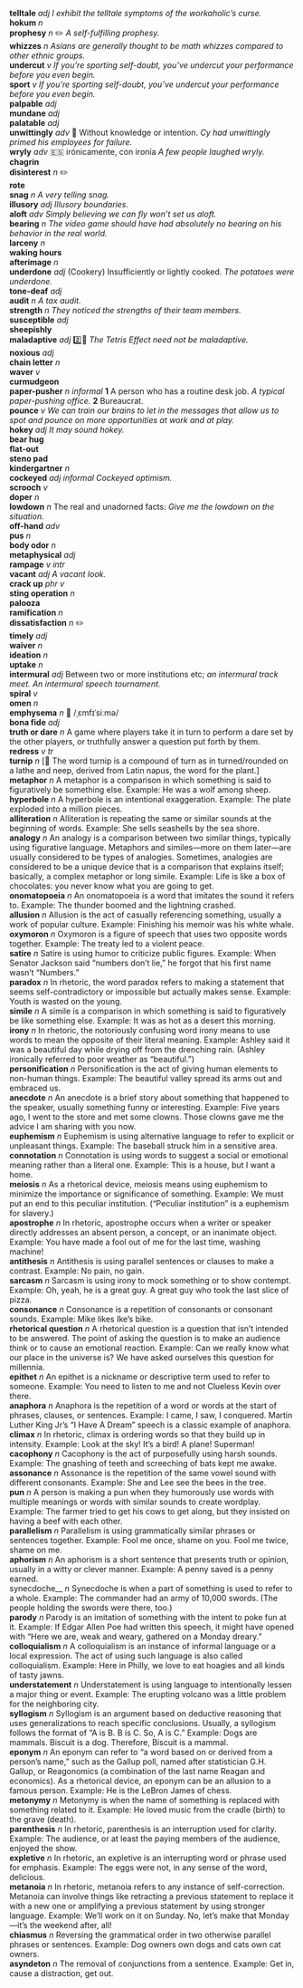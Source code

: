 __telltale__ _adj_ _I exhibit the telltale symptoms of the workaholic’s curse._  
__hokum__ _n_  
__prophesy__ _n_ :pencil2: _A self-fulfilling prophesy._  
__whizzes__ _n_ _Asians are generally thought to be math whizzes compared to other ethnic groups._  
__undercut__ _v_ _If you’re sporting self-doubt, you’ve undercut your performance before you even begin._  
__sport__ _v_ _If you’re sporting self-doubt, you’ve undercut your performance before you even begin._  
__palpable__ _adj_  
__mundane__ _adj_  
__palatable__ _adj_  
__unwittingly__ _adv_ :dart: Without knowledge or intention. _Cy had unwittingly primed his employees for failure._  
__wryly__ _adv_ :es: irónicamente, con ironía _A few people laughed wryly._  
__chagrin__  
__disinterest__ _n_ :pencil2:  
__rote__  
__snag__ _n_ _A very telling snag._  
__illusory__ _adj_ _Illusory boundaries._  
__aloft__ _adv_ _Simply believing we can fly won’t set us aloft._  
__bearing__ _n_ _The video game should have had absolutely no bearing on his behavior in the real world._  
__larceny__ _n_  
__waking hours__  
__afterimage__ _n_  
__underdone__ _adj_ (Cookery) Insufficiently or lightly cooked. _The potatoes were underdone._  
__tone-deaf__ _adj_  
__audit__ _n_ _A tax audit._  
__strength__ _n_ _They noticed the strengths of their team members._  
__susceptible__ _adj_  
__sheepishly__  
__maladaptive__ _adj_ :two::hammer: _The Tetris Effect need not be maladaptive._  
__noxious__ _adj_  
__chain letter__ _n_  
__waver__ _v_  
__curmudgeon__  
__paper-pusher__ _n_ _informal_ __1__ A person who has a routine desk job. _A typical paper-pushing office._ __2__ Bureaucrat.  
__pounce__ _v_ _We can train our brains to let in the messages that allow us to spot and pounce on more opportunities at work and at play._  
__hokey__ _adj_ _It may sound hokey._  
__bear hug__  
__flat-out__  
__steno pad__  
__kindergartner__ _n_  
__cockeyed__ _adj_ _informal_ _Cockeyed optimism._  
__scrooch__ _v_  
__doper__ _n_  
__lowdown__ _n_ The real and unadorned facts: _Give me the lowdown on the situation._  
__off-hand__ _adv_  
__pus__ _n_  
__body odor__ _n_  
__metaphysical__ _adj_  
__rampage__ _v intr_  
__vacant__ _adj_ _A vacant look._  
__crack up__ _phr v_  
__sting operation__ _n_  
__palooza__  
__ramification__ _n_  
__dissatisfaction__ _n_ :pencil2:  
__timely__ _adj_  
__waiver__ _n_  
__ideation__ _n_  
__uptake__ _n_  
__intermural__ _adj_ Between two or more institutions etc; _an intermural track meet._ _An intermural speech tournament._  
__spiral__ _v_  
__omen__ _n_  
__emphysema__ _n_ :mega: /ˌɛmfɪˈsiːmə/  
__bona fide__ _adj_  
__truth or dare__ _n_ A game where players take it in turn to perform a dare set by the other players, or truthfully answer a question put forth by them.  
__redress__ _v tr_  
__turnip__ _n_ [:scroll: The word turnip is a compound of turn as in turned/rounded on a lathe and neep, derived from Latin napus, the word for the plant.]  
__metaphor__ _n_ A metaphor is a comparison in which something is said to figuratively be something else. Example: He was a wolf among sheep.  
__hyperbole__ _n_ A hyperbole is an intentional exaggeration. Example: The plate exploded into a million pieces.  
__alliteration__ _n_ Alliteration is repeating the same or similar sounds at the beginning of words. Example: She sells seashells by the sea shore.  
__analogy__ _n_ An analogy is a comparison between two similar things, typically using figurative language. Metaphors and similes—more on them later—are usually considered to be types of analogies. Sometimes, analogies are considered to be a unique device that is a comparison that explains itself; basically, a complex metaphor or long simile. Example: Life is like a box of chocolates: you never know what you are going to get.  
__onomatopoeia__ _n_ An onomatopoeia is a word that imitates the sound it refers to. Example: The thunder boomed and the lightning crashed.  
__allusion__ _n_ Allusion is the act of casually referencing something, usually a work of popular culture. Example: Finishing his memoir was his white whale.  
__oxymoron__ _n_ Oxymoron is a figure of speech that uses two opposite words together. Example: The treaty led to a violent peace.  
__satire__ _n_ Satire is using humor to criticize public figures. Example: When Senator Jackson said “numbers don’t lie,” he forgot that his first name wasn’t “Numbers.”  
__paradox__ _n_ In rhetoric, the word paradox refers to making a statement that seems self-contradictory or impossible but actually makes sense. Example: Youth is wasted on the young.  
__simile__ _n_ A simile is a comparison in which something is said to figuratively be like something else. Example: It was as hot as a desert this morning.  
__irony__ _n_ In rhetoric, the notoriously confusing word irony means to use words to mean the opposite of their literal meaning. Example: Ashley said it was a beautiful day while drying off from the drenching rain. (Ashley ironically referred to poor weather as “beautiful.”)  
__personification__ _n_ Personification is the act of giving human elements to non-human things. Example: The beautiful valley spread its arms out and embraced us.  
__anecdote__ _n_ An anecdote is a brief story about something that happened to the speaker, usually something funny or interesting. Example: Five years ago, I went to the store and met some clowns. Those clowns gave me the advice I am sharing with you now.  
__euphemism__ _n_ Euphemism is using alternative language to refer to explicit or unpleasant things. Example: The baseball struck him in a sensitive area.  
__connotation__ _n_ Connotation is using words to suggest a social or emotional meaning rather than a literal one. Example: This is a house, but I want a home.  
__meiosis__ _n_ As a rhetorical device, meiosis means using euphemism to minimize the importance or significance of something. Example: We must put an end to this peculiar institution. (“Peculiar institution” is a euphemism for slavery.)  
__apostrophe__ _n_ In rhetoric, apostrophe occurs when a writer or speaker directly addresses an absent person, a concept, or an inanimate object. Example: You have made a fool out of me for the last time, washing machine!  
__antithesis__ _n_ Antithesis is using parallel sentences or clauses to make a contrast. Example: No pain, no gain.  
__sarcasm__ _n_ Sarcasm is using irony to mock something or to show contempt. Example: Oh, yeah, he is a great guy. A great guy who took the last slice of pizza.  
__consonance__ _n_ Consonance is a repetition of consonants or consonant sounds. Example: Mike likes Ike’s bike.  
__rhetorical question__ _n_ A rhetorical question is a question that isn’t intended to be answered. The point of asking the question is to make an audience think or to cause an emotional reaction. Example: Can we really know what our place in the universe is? We have asked ourselves this question for millennia.  
__epithet__ _n_ An epithet is a nickname or descriptive term used to refer to someone. Example: You need to listen to me and not Clueless Kevin over there.  
__anaphora__ _n_ Anaphora is the repetition of a word or words at the start of phrases, clauses, or sentences. Example: I came, I saw, I conquered. Martin Luther King Jr’s “I Have A Dream” speech is a classic example of anaphora.  
__climax__ _n_ In rhetoric, climax is ordering words so that they build up in intensity. Example: Look at the sky! It’s a bird! A plane! Superman!  
__cacophony__ _n_ Cacophony is the act of purposefully using harsh sounds. Example: The gnashing of teeth and screeching of bats kept me awake.  
__assonance__ _n_ Assonance is the repetition of the same vowel sound with different consonants. Example: She and Lee see the bees in the tree.  
__pun__ _n_ A person is making a pun when they humorously use words with multiple meanings or words with similar sounds to create wordplay. Example: The farmer tried to get his cows to get along, but they insisted on having a beef with each other.  
__parallelism__ _n_ Parallelism is using grammatically similar phrases or sentences together. Example: Fool me once, shame on you. Fool me twice, shame on me.  
__aphorism__ _n_ An aphorism is a short sentence that presents truth or opinion, usually in a witty or clever manner. Example: A penny saved is a penny earned.  
synecdoche__ _n_ Synecdoche is when a part of something is used to refer to a whole. Example: The commander had an army of 10,000 swords. (The people holding the swords were there, too.)  
__parody__ _n_ Parody is an imitation of something with the intent to poke fun at it. Example: If Edgar Allen Poe had written this speech, it might have opened with “Here we are, weak and weary, gathered on a Monday dreary.”  
__colloquialism__ _n_ A colloquialism is an instance of informal language or a local expression. The act of using such language is also called colloquialism. Example: Here in Philly, we love to eat hoagies and all kinds of tasty jawns.  
__understatement__ _n_ Understatement is using language to intentionally lessen a major thing or event. Example: The erupting volcano was a little problem for the neighboring city.  
__syllogism__ _n_ Syllogism is an argument based on deductive reasoning that uses generalizations to reach specific conclusions. Usually, a syllogism follows the format of “A is B. B is C. So, A is C.” Example: Dogs are mammals. Biscuit is a dog. Therefore, Biscuit is a mammal.  
__eponym__ _n_ An eponym can refer to “a word based on or derived from a person’s name,” such as the Gallup poll, named after statistician G.H. Gallup, or Reagonomics (a combination of the last name Reagan and economics). As a rhetorical device, an eponym can be an allusion to a famous person. Example: He is the LeBron James of chess.  
__metonymy__ _n_ Metonymy is when the name of something is replaced with something related to it. Example: He loved music from the cradle (birth) to the grave (death).  
__parenthesis__ _n_ In rhetoric, parenthesis is an interruption used for clarity. Example: The audience, or at least the paying members of the audience, enjoyed the show.  
__expletive__ _n_ In rhetoric, an expletive is an interrupting word or phrase used for emphasis. Example: The eggs were not, in any sense of the word, delicious.  
__metanoia__ _n_ In rhetoric, metanoia refers to any instance of self-correction. Metanoia can involve things like retracting a previous statement to replace it with a new one or amplifying a previous statement by using stronger language. Example: We’ll work on it on Sunday. No, let’s make that Monday—it’s the weekend after, all!  
__chiasmus__ _n_ Reversing the grammatical order in two otherwise parallel phrases or sentences. Example: Dog owners own dogs and cats own cat owners.  
__asyndeton__ _n_ The removal of conjunctions from a sentence. Example: Get in, cause a distraction, get out.  
